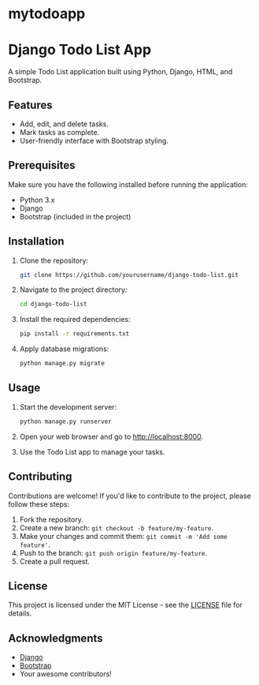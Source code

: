 # mytodoapp
# Django Todo List App

A simple Todo List application built using Python, Django, HTML, and Bootstrap.

## Features

- Add, edit, and delete tasks.
- Mark tasks as complete.
- User-friendly interface with Bootstrap styling.

## Prerequisites

Make sure you have the following installed before running the application:

- Python 3.x
- Django
- Bootstrap (included in the project)

## Installation

1. Clone the repository:

    ```bash
    git clone https://github.com/yourusername/django-todo-list.git
    ```

2. Navigate to the project directory:

    ```bash
    cd django-todo-list
    ```

3. Install the required dependencies:

    ```bash
    pip install -r requirements.txt
    ```

4. Apply database migrations:

    ```bash
    python manage.py migrate
    ```

## Usage

1. Start the development server:

    ```bash
    python manage.py runserver
    ```

2. Open your web browser and go to [http://localhost:8000](http://localhost:8000).

3. Use the Todo List app to manage your tasks.

## Contributing

Contributions are welcome! If you'd like to contribute to the project, please follow these steps:

1. Fork the repository.
2. Create a new branch: `git checkout -b feature/my-feature`.
3. Make your changes and commit them: `git commit -m 'Add some feature'`.
4. Push to the branch: `git push origin feature/my-feature`.
5. Create a pull request.

## License

This project is licensed under the MIT License - see the [LICENSE](LICENSE) file for details.

## Acknowledgments

- [Django](https://www.djangoproject.com/)
- [Bootstrap](https://getbootstrap.com/)
- Your awesome contributors!


